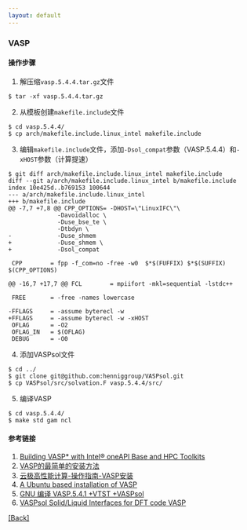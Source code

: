```yaml
---
layout: default
---
```


### VASP

#### 操作步骤
1. 解压缩`vasp.5.4.4.tar.gz`文件
```shell
$ tar -xf vasp.5.4.4.tar.gz
```
2. 从模板创建`makefile.include`文件
```shell
$ cd vasp.5.4.4/
$ cp arch/makefile.include.linux_intel makefile.include
```
3. 编辑`makefile.include`文件，添加`-Dsol_compat`参数（VASP.5.4.4）和`-xHOST`参数（计算提速）
```shell
$ git diff arch/makefile.include.linux_intel makefile.include
diff --git a/arch/makefile.include.linux_intel b/makefile.include
index 10e425d..b769153 100644
--- a/arch/makefile.include.linux_intel
+++ b/makefile.include
@@ -7,7 +7,8 @@ CPP_OPTIONS= -DHOST=\"LinuxIFC\"\
              -Davoidalloc \
              -Duse_bse_te \
              -Dtbdyn \
-             -Duse_shmem
+             -Duse_shmem \
+             -Dsol_compat

 CPP        = fpp -f_com=no -free -w0  $*$(FUFFIX) $*$(SUFFIX) $(CPP_OPTIONS)

@@ -16,7 +17,7 @@ FCL        = mpiifort -mkl=sequential -lstdc++

 FREE       = -free -names lowercase

-FFLAGS     = -assume byterecl -w
+FFLAGS     = -assume byterecl -w -xHOST
 OFLAG      = -O2
 OFLAG_IN   = $(OFLAG)
 DEBUG      = -O0
```
4. 添加VASPsol文件
```shell
$ cd ../
$ git clone git@github.com:henniggroup/VASPsol.git
$ cp VASPsol/src/solvation.F vasp.5.4.4/src/
```
5. 编译VASP
```shell
$ cd vasp.5.4.4/
$ make std gam ncl
```

#### 参考链接
1. [Building VASP\* with Intel® oneAPI Base and HPC Toolkits](<https://www.intel.com/content/www/us/en/developer/articles/technical/building-vasp-with-intel-mkl-and-intel-compilers.html>)
2. [VASP的最简单的安装方法](<http://bbs.keinsci.com/thread-11812-1-1.html>)
3. [云极高性能计算-操作指南-VASP安装](<https://docs.ucloud.cn/epc/vasp>)
4. [A Ubuntu based installation of VASP](<https://www.vasp.at/wiki/index.php/A_Ubuntu_based_installation_of_VASP>)
5. [GNU 编译 VASP.5.4.1 +VTST +VASPsol](<https://zhuanlan.zhihu.com/p/336559314>)
6. [VASPsol Solid/Liquid Interfaces for DFT code VASP](<https://github.com/henniggroup/VASPsol>)

[[Back]](../tools.md)

